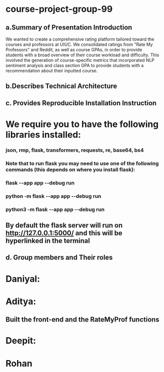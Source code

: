 # course-project-group-99

## a.Summary of Presentation Introduction

We wanted to create a comprehensive rating platform tailored toward the courses and professors at UIUC. We consolidated ratings from "Rate My Professors" and Reddit, as well as course GPAs, in order to provide students with a broad overview of their course workload and difficulty. This involved the generation of course-specific metrics that incorporated NLP sentiment analysis and class section GPA to provide students with a recommendation about their inputted course.

## b.Describes Technical Architecture

## c. Provides Reproducible Installation Instruction
# We require you to have the following libraries installed: 
### json, rmp, flask, transformers, requests, re, base64, bs4
### Note that to run flask you may need to use one of the following commands (this depends on where you install flask):
### 	flask --app app --debug run
### python -m flask --app app --debug run
### 	python3 -m flask --app app --debug run
## By default the flask server will run on http://127.0.0.1:5000/ and this will be hyperlinked in the terminal 


## d. Group members and Their roles
# Daniyal:
# Aditya:
  ## Built the front-end and the RateMyProf functions
# Deepit:
# Rohan

